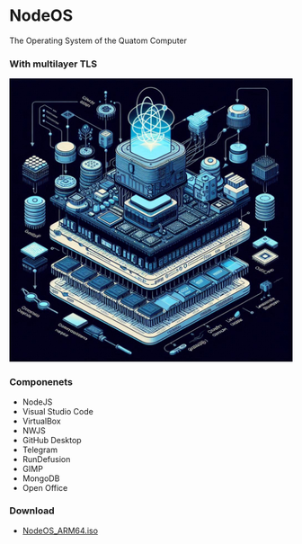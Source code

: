 # NodeOS
 The Operating System of the Quatom Computer
### With multilayer TLS

![00](res/qbit.png)

### Componenets
* NodeJS
* Visual Studio Code
* VirtualBox
* NWJS
* GitHub Desktop
* Telegram
* RunDefusion
* GIMP
* MongoDB
* Open Office

### Download
* [NodeOS_ARM64.iso](arm64.nodeos.com)